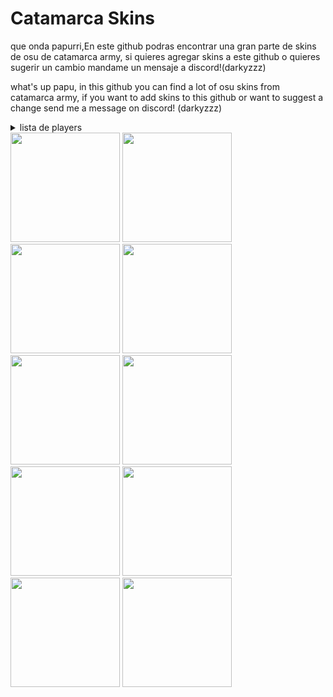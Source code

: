 # Catamarca Skins

que onda papurri,En este github podras encontrar una gran parte de skins de osu de catamarca army, si quieres agregar skins a este github o quieres sugerir un cambio mandame un mensaje a discord!(darkyzzz)

what's up papu, in this github you can find a lot of osu ​​skins from catamarca army, if you want to add skins to this github or want to suggest a change send me a message on discord! (darkyzzz)

<details>
 <summary>lista de players</summary><br>
· <a href="players/-darky/-darky.md">-darky</a><br>
· <a href="players/istringer/istringer.md">istringer</a><br>
· <a href="players/r1cho/richo.md">r1cho<a/><br>
· <a href="players/vierjapaz/vierjapaz.md">vierjapaz<a/><br>
· <a href="players/blzt/blzt.md">bleizt<a/><br>
· <a href="players/zykno/zykno.md">zykno<a/><br>
· <a href="players/pipipupu997/pipipupu997.md">pipipupu997<a/><br>
· <a href="players/linx/linx.md">linx<a/><br> 
· <a href="players/gonsoo/gonsoo.md">gonsoo<a/><br> 
· <a href="players/MikoRightTit/MikoRightTit.md">MikoRightTit<a/><br> 


  </details>


 <a href="player/s-darky/-darky.md">
  <img src="https://a.ppy.sh/20328099"  
       width="175"
       height="175"></a>
       
 <a href="players/istringer/istringer.md">
  <img src="https://a.ppy.sh/16918052"  
       width="175"
       height="175"></a>

  <a href="players/r1cho/richo.md">
    <img src="https://a.ppy.sh/13065919"  
       width="175"
       height="175"></a>

   <a href="players/vierjapaz/vierjapaz.md">
    <img src="https://a.ppy.sh/12301126"  
       width="175"
       height="175"></a>

  <a href="players/blzt/blzt.md">
   <img src="https://a.ppy.sh/13999216"  
       width="175"
       height="175"></a>
 
  <a href="players/zykno/zykno.md">
    <img src="https://a.ppy.sh/6105480"  
       width="175"
       height="175"></a>

  <a href="players/pipipupu997/pipipupu997.md">     
      <img src="https://a.ppy.sh/20120615"  
       width="175"
       height="175"></a>
       
   <a href="players/linx/linx.md">
    <img src="https://a.ppy.sh/10970229"  
       width="175"
       height="175"></a>
  
   <a href="players/gonsoo/gonsoo.md">    
      <img src="https://a.ppy.sh/10018024"  
       width="175"
       height="175"></a>
   
   <a href="players/MikoRightTit/MikoRightTit.md">
       <img src="https://a.ppy.sh/22259826"  
       width="175"
       height="175"></a>
 
       

